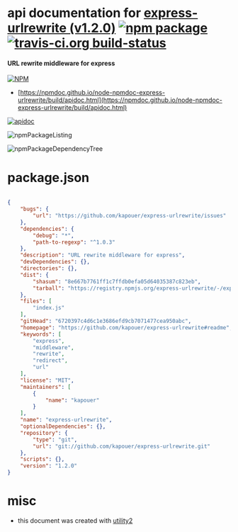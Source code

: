 # api documentation for  [express-urlrewrite (v1.2.0)](https://github.com/kapouer/express-urlrewrite#readme)  [![npm package](https://img.shields.io/npm/v/npmdoc-express-urlrewrite.svg?style=flat-square)](https://www.npmjs.org/package/npmdoc-express-urlrewrite) [![travis-ci.org build-status](https://api.travis-ci.org/npmdoc/node-npmdoc-express-urlrewrite.svg)](https://travis-ci.org/npmdoc/node-npmdoc-express-urlrewrite)
#### URL rewrite middleware for express

[![NPM](https://nodei.co/npm/express-urlrewrite.png?downloads=true&downloadRank=true&stars=true)](https://www.npmjs.com/package/express-urlrewrite)

- [https://npmdoc.github.io/node-npmdoc-express-urlrewrite/build/apidoc.html](https://npmdoc.github.io/node-npmdoc-express-urlrewrite/build/apidoc.html)

[![apidoc](https://npmdoc.github.io/node-npmdoc-express-urlrewrite/build/screenCapture.buildCi.browser.%252Ftmp%252Fbuild%252Fapidoc.html.png)](https://npmdoc.github.io/node-npmdoc-express-urlrewrite/build/apidoc.html)

![npmPackageListing](https://npmdoc.github.io/node-npmdoc-express-urlrewrite/build/screenCapture.npmPackageListing.svg)

![npmPackageDependencyTree](https://npmdoc.github.io/node-npmdoc-express-urlrewrite/build/screenCapture.npmPackageDependencyTree.svg)



# package.json

```json

{
    "bugs": {
        "url": "https://github.com/kapouer/express-urlrewrite/issues"
    },
    "dependencies": {
        "debug": "*",
        "path-to-regexp": "^1.0.3"
    },
    "description": "URL rewrite middleware for express",
    "devDependencies": {},
    "directories": {},
    "dist": {
        "shasum": "8e667b7761ff1c7ffdb0efa05d64035387c823eb",
        "tarball": "https://registry.npmjs.org/express-urlrewrite/-/express-urlrewrite-1.2.0.tgz"
    },
    "files": [
        "index.js"
    ],
    "gitHead": "6720397c4d6c1e3686efd9cb7071477cea950abc",
    "homepage": "https://github.com/kapouer/express-urlrewrite#readme",
    "keywords": [
        "express",
        "middleware",
        "rewrite",
        "redirect",
        "url"
    ],
    "license": "MIT",
    "maintainers": [
        {
            "name": "kapouer"
        }
    ],
    "name": "express-urlrewrite",
    "optionalDependencies": {},
    "repository": {
        "type": "git",
        "url": "git://github.com/kapouer/express-urlrewrite.git"
    },
    "scripts": {},
    "version": "1.2.0"
}
```



# misc
- this document was created with [utility2](https://github.com/kaizhu256/node-utility2)
